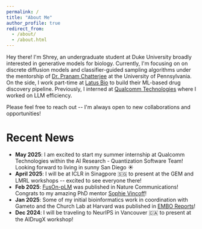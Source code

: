 ```yaml
---
permalink: /
title: "About Me"
author_profile: true
redirect_from: 
  - /about/
  - /about.html
---
```

Hey there! I'm Shrey, an undergraduate student at Duke University broadly interested in generative models for biology. Currently, I'm focusing on on discrete diffusion models and classifier-guided sampling algorithms under the mentorship of [Dr. Pranam Chatterjee](https://www.chatterjeelab.com/) at the University of Pennsylvania. On the side, I work part-time at [Latus Bio](https://www.latusbio.com/) to build their ML-based drug discovery pipeline. Previously, I interned at [Qualcomm Technologies](https://www.qualcomm.com) where I worked on LLM efficiency.

Please feel free to reach out -- I'm always open to new collaborations and opportunities!



Recent News
======
- **May 2025**: I am excited to start my summer internship at Qualcomm Technologies within the AI Research - Quantization Software Team! Looking forward to living in sunny San Diego ☀️
- **April 2025**: I will be at ICLR in Sinagpore 🇸🇬 to present at the GEM and LMRL workshops -- excited to see everyone there!
- **Feb 2025**: [FusOn-pLM](https://www.nature.com/articles/s41467-025-56745-6) was published in Nature Communications! Congrats to my amazing PhD mentor [Sophie Vincoff](https://scholar.google.com/citations?user=bYVaaCwAAAAJ&hl=en)!
- **Jan 2025**: Some of my initial bioinformatics work in coordination with Gameto and the Church Lab at Harvard was published in [EMBO Reports](https://www.embopress.org/doi/full/10.1038/s44319-025-00371-2)!
- **Dec 2024**: I will be traveling to NeurIPS in Vancouver 🇨🇦 to present at the AIDrugX workshop!